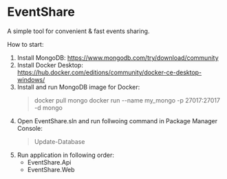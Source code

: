 # EventShare
A simple tool for convenient &amp; fast events sharing.

How to start:
1. Install MongoDB: https://www.mongodb.com/try/download/community
2. Install Docker Desktop: https://hub.docker.com/editions/community/docker-ce-desktop-windows/
3. Install and run MongoDB image for Docker:
   > docker pull mongo
   > docker run --name my_mongo -p 27017:27017 -d mongo
4. Open EventShare.sln and run follwoing command in Package Manager Console:
   > Update-Database
5. Run application in following order:
   - EventShare.Api
   - EventShare.Web